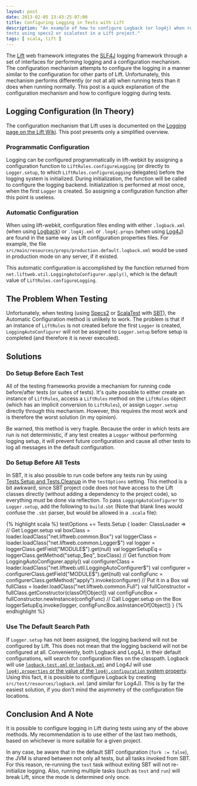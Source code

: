 ```yaml
---
layout: post
date: 2013-02-05 13:43:25-07:00
title: Configuring Logging in Tests with Lift
description: "An example of how to configure Logback (or log4j) when running
tests using specs2 or scalatest in a Lift project."
tags: [ scala, lift ]
---
```

The [Lift](http://liftweb.net/) web framework integrates the
[SLF4J](http://www.slf4j.org/) logging framework through a set of interfaces
for performing logging and a configuration mechanism.  The configuration
mechanism attempts to configure the logging in a manner similar to the
configuration for other parts of Lift.  Unfortunately, this mechanism performs
differently (or not at all) when running tests than it does when running
normally.  This post is a quick explanation of the configuration mechanism and
how to configure logging during tests.

<!--more-->

## Logging Configuration (In Theory)

The configuration mechanism that Lift uses is documented on the
[Logging page on the Lift
Wiki](https://www.assembla.com/spaces/liftweb/wiki/Logging#configuration).
This post presents only a simplified overview.

### Programmatic Configuration

Logging can be configured programmatically in lift-webkit by assigning a
configuration function to `LiftRules.configureLogging` (or directly to
`Logger.setup`, to which `LiftRules.configureLogging` delegates) before the
logging system is initialized.  During initialization, the function will be called to configure the logging backend.  Initialization is performed at most once,
when the first `Logger` is created.  So assigning a configuration function
after this point is useless.

### Automatic Configuration

When using lift-webkit, configuration files ending with either `.logback.xml`
(when using [Logback](http://logback.qos.ch/)) or `.log4j.xml` or
`.log4j.props` (when using [Log4J](https://logging.apache.org/log4j/1.2/)) are
found in the same way as Lift configuration properties files.  For
example, the file `src/main/resources/props/production.default.logback.xml`
would be used in production mode on any server, if it existed.

This automatic configuration is accomplished by the function returned from
`net.liftweb.util.LoggingAutoConfigurer.apply()`, which is the default value
of `LiftRules.configureLogging`.

## The Problem When Testing

Unfortunately, when testing (using
[Specs2](https://etorreborre.github.io/specs2/) or
[ScalaTest](http://www.scalatest.org/) with [SBT](http://www.scala-sbt.org/)),
the Automatic Configuration method is unlikely to work.  The problem is that
if an instance of `LiftRules` is not created before the first `Logger` is
created, `LoggingAutoConfigurer` will not be assigned to `Logger.setup` before
setup is completed (and therefore it is never executed).

## Solutions

### Do Setup Before Each Test

All of the testing frameworks provide a mechanism for running code
before/after tests (or suites of tests).  It's quite possible to either create
an instance of `LiftRules`, access a `LiftRules` method on the `LiftRules`
object (which has an implicit conversion to `LiftRules`), or assign
`Logger.setup` directly through this mechanism.  However, this requires the
most work and is therefore the worst solution (in my opinion).

Be warned, this method is very fragile.  Because the order in which tests are
run is not deterministic, if any test creates a `Logger` without performing
logging setup, it will prevent future configuration and cause all other tests
to log all messages in the default configuration.

### Do Setup Before All Tests

In SBT, it is also possible to run code before any tests run by using
[Tests.Setup and
Tests.Cleanup](http://www.scala-sbt.org/release/docs/Testing.html#Setup+and+Cleanup)
in the `testOptions` setting.  This method is a bit awkward, since SBT project
code does not have access to the Lift classes directly (without adding a
dependency to the project code), so everything must be done via reflection.
To pass `LoggingAutoConfigurer` to `Logger.setup`, add the following to
`build.sbt` (Note that blank lines would confuse the `.sbt` parser, but would
be allowed in a `.scala` file):

{% highlight scala %}
testOptions += Tests.Setup { loader: ClassLoader =>
  // Get Logger.setup
  val boxClass = loader.loadClass("net.liftweb.common.Box")
  val loggerClass = loader.loadClass("net.liftweb.common.Logger$")
  val logger = loggerClass.getField("MODULE$").get(null)
  val loggerSetupEq = loggerClass.getMethod("setup_$eq", boxClass)
  // Get function from LoggingAutoConfigurer.apply()
  val configurerClass = loader.loadClass("net.liftweb.util.LoggingAutoConfigurer$")
  val configurer = configurerClass.getField("MODULE$").get(null)
  val configFunc = configurerClass.getMethod("apply").invoke(configurer)
  // Put it in a Box
  val fullClass = loader.loadClass("net.liftweb.common.Full")
  val fullConstructor = fullClass.getConstructor(classOf[Object])
  val configFuncBox = fullConstructor.newInstance(configFunc)
  // Call Logger.setup on the Box
  loggerSetupEq.invoke(logger, configFuncBox.asInstanceOf[Object])
}
{% endhighlight %}

### Use The Default Search Path

If `Logger.setup` has not been assigned, the logging backend will not be
configured by Lift.  This does not mean that the logging backend will not be
configured at all.  Conveniently, both Logback and Log4J, in their default
configurations, will search for configuration files on the classpath.  Logback
will use [`logback-test.xml` or
`logback.xml`](http://logback.qos.ch/manual/configuration.html) and Log4J will
use [`log4j.properties` or the value of the `log4j.configuration` system
property](https://logging.apache.org/log4j/1.2/manual.html#defaultInit).  Using
this fact, it is possible to configure Logback by creating
`src/test/resources/logback.xml` (and similar for Log4J).  This is by far the
easiest solution, if you don't mind the asymmetry of the configuration file
locations.

## Conclusion And A Note

It is possible to configure logging in Lift during tests using any of the
above methods.  My recommendation is to use either of the last two methods,
based on whichever is more suitable for a given project.

In any case, be aware that in the default SBT configuration (`fork := false`),
the JVM is shared between not only all tests, but all tasks invoked from SBT.
For this reason, re-running the `test` task without exiting SBT will not
re-initialize logging.  Also, running multiple tasks (such as `test` and
`run`) will break Lift, since the mode is determined only once.
